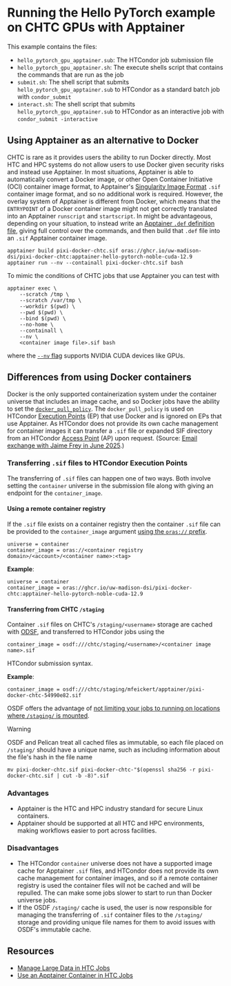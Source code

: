# Running the Hello PyTorch example on CHTC GPUs with Apptainer

This example contains the files:

* `hello_pytorch_gpu_apptainer.sub`: The HTCondor job submission file
* `hello_pytorch_gpu_apptainer.sh`: The execute shells script that contains the commands that are run as the job
* `submit.sh`: The shell script that submits `hello_pytorch_gpu_apptainer.sub` to HTCondor as a standard batch job with `condor_submit`
* `interact.sh`: The shell script that submits `hello_pytorch_gpu_apptainer.sub` to HTCondor as an interactive job with `condor_submit -interactive`

## Using Apptainer as an alternative to Docker

CHTC is rare as it provides users the ability to run Docker directly.
Most HTC and HPC systems do not allow users to use Docker given security risks and instead use Apptainer.
In most situations, Apptainer is able to automatically convert a Docker image, or other Open Container Initiative (OCI) container image format, to Apptainer's [Singularity Image Format](https://github.com/apptainer/sif) `.sif` container image format, and so no additional work is required.
However, the overlay system of Apptainer is different from Docker, which means that the `ENTRYPOINT` of a Docker container image might not get correctly translated into an Apptainer `runscript` and `startscript`.
In might be advantageous, depending on your situation, to instead write an [Apptainer `.def` definition file](https://apptainer.org/docs/user/main/definition_files.html), giving full control over the commands, and then build that `.def` file into an `.sif` Apptainer container image.

```
apptainer build pixi-docker-chtc.sif oras://ghcr.io/uw-madison-dsi/pixi-docker-chtc:apptainer-hello-pytorch-noble-cuda-12.9
apptainer run --nv --containall pixi-docker-chtc.sif bash
```

To mimic the conditions of CHTC jobs that use Apptainer you can test with

```
apptainer exec \
    --scratch /tmp \
    --scratch /var/tmp \
    --workdir $(pwd) \
    --pwd $(pwd) \
    --bind $(pwd) \
    --no-home \
    --containall \
    --nv \
    <container image file>.sif bash
```

where the [`--nv` flag](https://apptainer.org/docs/user/latest/gpu.html#nvidia-gpus-cuda-standard) supports NVIDIA CUDA devices like GPUs.

## Differences from using Docker containers

Docker is the only supported containerization system under the container universe that includes an image cache, and so Docker jobs have the ability to set the [`docker_pull_policy`](https://htcondor.readthedocs.io/en/latest/man-pages/condor_submit.html#docker_pull_policy).
The `docker_pull_policy` is used on HTCondor [Execution Points](https://htcondor.readthedocs.io/en/latest/admin-manual/ep-policy-configuration.html#configuration-for-execution-points) (EP) that use Docker and is ignored on EPs that use Apptainer.
As HTCondor does not provide its own cache management for container images it can transfer a `.sif` file or expanded SIF directory from an HTCondor [Access Point](https://htcondor.readthedocs.io/en/latest/admin-manual/ap-policy-configuration.html#configuration-for-access-points) (AP) upon request.
(Source: [Email exchange with Jaime Frey in June 2025](https://github.com/UW-Madison-DSI/pixi-docker-chtc/pull/17#discussion_r2153136096).)

### Transferring `.sif` files to HTCondor Execution Points

The transferring of `.sif` files can happen one of two ways.
Both involve setting the `container` universe in the submission file along with giving an endpoint for the `container_image`.

#### Using a remote container registry

If the `.sif` file exists on a container registry then the container `.sif` file can be provided to the `container_image` argument [using the `oras://` prefix](https://htcondor.readthedocs.io/en/latest/users-manual/env-of-job.html#container-universe-jobs).

```
universe = container
container_image = oras://<container registry domain>/<account>/<container name>:<tag>
```

**Example**:

```
universe = container
container_image = oras://ghcr.io/uw-madison-dsi/pixi-docker-chtc:apptainer-hello-pytorch-noble-cuda-12.9
```

#### Transferring from CHTC `/staging`

Container `.sif` files on CHTC's `/staging/<username>` storage are cached with [ODSF](https://osg-htc.org/services/osdf), and transferred to HTCondor jobs using the

```
container_image = osdf:///chtc/staging/<username>/<container image name>.sif
```

HTCondor submission syntax.

**Example**:

```
container_image = osdf:///chtc/staging/mfeickert/apptainer/pixi-docker-chtc-54990e82.sif
```

OSDF offers the advantage of [not limiting your jobs to running on locations where `/staging/` is mounted](https://chtc.cs.wisc.edu/uw-research-computing/scaling-htc#3-submitting-jobs-to-run-beyond-chtc).

> [!WARNING]
> OSDF and Pelican treat all cached files as immutable, so each file placed on `/staging/` should have a unique name, such as including information about the file's hash in the file name
> ```
> mv pixi-docker-chtc.sif pixi-docker-chtc-"$(openssl sha256 -r pixi-docker-chtc.sif | cut -b -8)".sif
> ```

### Advantages

* Apptainer is the HTC and HPC industry standard for secure Linux containers.
* Apptainer should be supported at all HTC and HPC environments, making workflows easier to port across facilities.

### Disadvantages

* The HTCondor `container` universe does not have a supported image cache for Apptainer `.sif` files, and HTCondor does not provide its own cache management for container images, and so if a remote container registry is used the container files will not be cached and will be repulled.
The can make some jobs slower to start to run than Docker universe jobs.
* If the OSDF `/staging/` cache is used, the user is now responsible for managing the transferring of `.sif` container files to the `/staging/` storage and providing unique file names for them to avoid issues with OSDF's immutable cache.

## Resources

* [Manage Large Data in HTC Jobs](https://chtc.cs.wisc.edu/uw-research-computing/file-avail-largedata.html)
* [Use an Apptainer Container in HTC Jobs](https://chtc.cs.wisc.edu/uw-research-computing/apptainer-htc#use-an-apptainer-container-in-htc-jobs)
